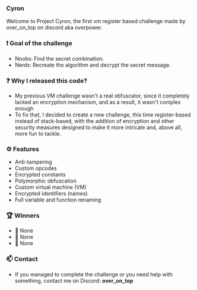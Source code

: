 ### Cyron
Welcome to Project Cyron, the first vm register based challenge made by over_on_top on discord aka overpower. 

### ❗ Goal of the challenge
- Noobs: Find the secret combination.
- Nerds: Recreate the algorithm and decrypt the secret message.

### ❓ Why I released this code?
- My previous VM challenge wasn't a real obfuscator, since it completely lacked an encryption mechanism, and as a result, it wasn't complex enough
- To fix that, I decided to create a new challenge, this time register-based instead of stack-based, with the addition of encryption and other security measures designed to make it more intricate and, above all, more fun to tackle.

### ⚙️ Features
- Anti-tampering
- Custom opcodes
- Encrypted constants
- Polymorphic obfuscation
- Custom virtual machine (VM)
- Encrypted identifiers (names)
- Full variable and function renaming

### 🏆 Winners
- 🥇 None
- 🥈 None
- 🥉 None

### 📫 Contact
- If you managed to complete the challenge or you need help with something, contact me on Discord: **over_on_top**

